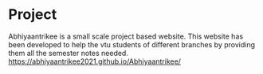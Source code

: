 # Project
Abhiyaantrikee is a small scale project based website. This website has been developed to help the vtu students of different branches by providing them all the semester notes needed. 
https://abhiyaantrikee2021.github.io/Abhiyaantrikee/

